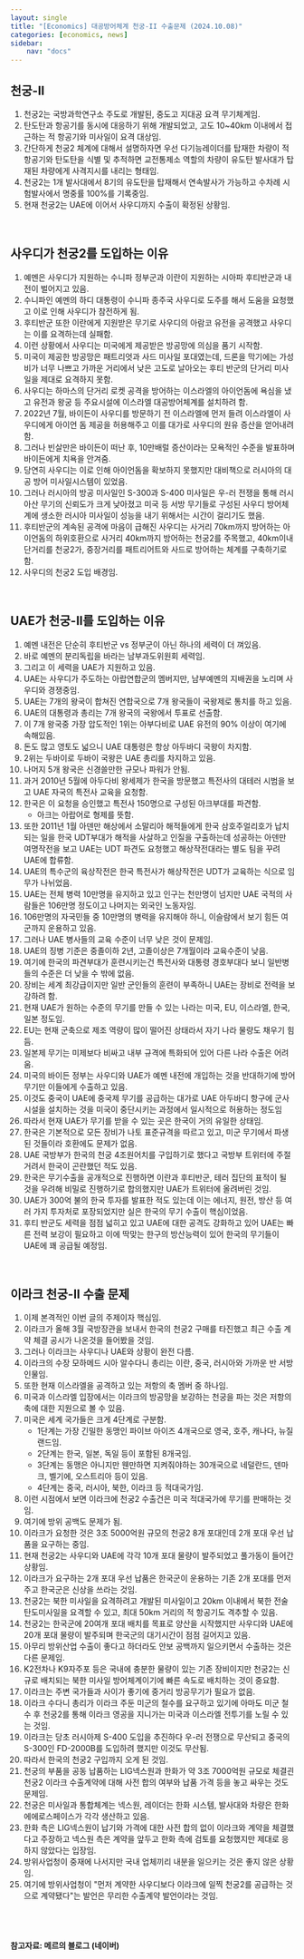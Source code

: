 ```yaml
---
layout: single
title: "[Economics] 대공방어체계 천궁-II 수출문제 (2024.10.08)"
categories: [economics, news]
sidebar:
    nav: "docs"
---
```


## 천궁-II
1. 천궁2는 국방과학연구소 주도로 개발된, 중도고 지대공 요격 무기체계임.
1. 탄도탄과 항공기를 동시에 대응하기 위해 개발되었고, 고도 10~40km 이내에서 접근하는 적 항공기와 미사일이 요격 대상임.
1. 간단하게 천궁2 체계에 대해서 설명하자면 우선 다기능레이더를 탑재한 차량이 적 항공기와 탄도탄을 식별 및 추적하면 교전통제소 역할의 차량이 유도탄 발사대가 탑재된 차량에게 사격지시를 내리는 형태임.
1. 천궁2는 1개 발사대에서 8기의 유도탄을 탑재해서 연속발사가 가능하고 수차례 시험발사에서 명중률 100%를 기록중임.
1. 현재 천궁2는 UAE에 이어서 사우디까지 수출이 확정된 상황임.

<br/>

## 사우디가 천궁2를 도입하는 이유
1. 예멘은 사우디가 지원하는 수니파 정부군과 이란이 지원하는 시아파 후티반군과 내전이 벌어지고 있음.
1. 수니파인 예멘의 하디 대통령이 수니파 종주국 사우디로 도주를 해서 도움을 요청했고 이로 인해 사우디가 참전하게 됨.
1. 후티반군 또한 이란에게 지원받은 무기로 사우디의 아람코 유전을 공격했고 사우디는 이를 요격하는데 실패함.
1. 이런 상황에서 사우디는 미국에게 제공받은 방공망에 의심을 품기 시작함.
1. 미국이 제공한 방공망은 패트리엇과 사드 미사일 포대였는데, 드론을 막기에는 가성비가 너무 나쁘고 가까운 거리에서 낮은 고도로 날아오는 후티 반군의 단거리 미사일을 제대로 요격하지 못함.
1. 사우디는 하마스의 단거리 로켓 공격을 방어하는 이스라엘의 아이언돔에 욕심을 냈고 유전과 왕궁 등 주요시설에 이스라엘 대공방어체계를 설치하려 함.
1. 2022년 7월, 바이든이 사우디를 방문하기 전 이스라엘에 먼저 들려 이스라엘이 사우디에게 아이언 돔 제공을 허용해주고 이를 대가로 사우디의 원유 증산을 얻어내려 함.
1. 그러나 빈살만은 바이든이 떠난 후, 10만배럴 증산이라는 모욕적인 수준을 발표하며 바이든에게 치욕을 안겨줌.
1. 당연히 사우디는 이로 인해 아이언돔을 확보하지 못했지만 대비책으로 러시아의 대공 방어 미사일시스템이 있었음.
1. 그러나 러시아의 방공 미사일인 S-300과 S-400 미사일은 우-러 전쟁을 통해 러시아산 무기의 신뢰도가 크게 낮아졌고 미국 등 서방 무기들로 구성된 사우디 방어체계에 생소한 러시아 미사일이 성능을 내기 위해서는 시간이 걸리기도 했음.
1. 후티반군의 계속된 공격에 마음이 급해진 사우디는 사거리 70km까지 방어하는 아이언돔의 하위호환으로 사거리 40km까지 방어하는 천궁2를 주목했고, 40km이내 단거리를 천궁2가, 중장거리를 패트리어트와 사드로 방어하는 체계를 구축하기로 함.
1. 사우디의 천궁2 도입 배경임.


<br/>

## UAE가 천궁-II를 도입하는 이유
1. 예멘 내전은 단순히 후티반군 vs 정부군이 아닌 하나의 세력이 더 껴있음.
1. 바로 예멘의 분리독립을 바라는 남부과도위원회 세력임.
1. 그리고 이 세력을 UAE가 지원하고 있음.
1. UAE는 사우디가 주도하는 아랍연합군의 멤버지만, 남부예멘의 지배권을 노리며 사우디와 경쟁중임.
1. UAE는 7개의 왕국이 합쳐진 연합국으로 7개 왕국들이 국왕제로 통치를 하고 있음.
1. UAE의 대통령과 총리는 7개 왕국의 국왕에서 투표로 선출함.
1. 이 7개 왕국중 가장 압도적인 1위는 아부다비로 UAE 유전의 90% 이상이 여기에 속해있음.
1. 돈도 많고 영토도 넓으니 UAE 대통령은 항상 아두바디 국왕이 차지함.
1. 2위는 두바이로 두바이 국왕은 UAE 총리를 차지하고 있음.
1. 나머지 5개 왕국은 신경쓸만한 규모나 파워가 안됨.
1. 과거 2010년 5월에 아두다비 왕세제가 한국을 방문했고 특전사의 대테러 시범을 보고 UAE 자국의 특전사 교육을 요청함.
1. 한국은 이 요청을 승인했고 특전사 150명으로 구성된 아크부대를 파견함.
    - 아크는 아랍어로 형제를 뜻함.
1. 또한 2011년 1월 아덴만 해상에서 소말리아 해적들에게 한국 삼호주얼리호가 납치되는 일을 한국 UDT부대가 해적을 사살하고 인질을 구출하는데 성공하는 아덴만 여명작전을 보고 UAE는 UDT 파견도 요청했고 해상작전대라는 별도 팀을 꾸려 UAE에 합류함.
1. UAE의 특수군의 육상작전은 한국 특전사가 해상작전은 UDT가 교육하는 식으로 임무가 나뉘었음.
1. UAE는 전체 병력 10만명을 유지하고 있고 인구는 천만명이 넘지만 UAE 국적의 사람들은 106만명 정도이고 나머지는 외국인 노동자임.
1. 106만명의 자국민들 중 10만명의 병력을 유지해야 하니, 이슬람에서 보기 힘든 여군까지 운용하고 있음.
1. 그러나 UAE 병사들의 교육 수준이 너무 낮은 것이 문제임.
1. UAE의 징병 기준은 중졸이하 2년, 고졸이상은 7개월이라 교육수준이 낮음.
1. 여기에 한국의 파견부대가 훈련시키는건 특전사와 대통령 경호부대다 보니 일반병들의 수준은 더 낮을 수 밖에 없음.
1. 장비는 세계 최강급이지만 일반 군인들의 훈련이 부족하니 UAE는 장비로 전력을 보강하려 함.
1. 현재 UAE가 원하는 수준의 무기를 만들 수 있는 나라는 미국, EU, 이스라엘, 한국, 일본 정도임.
1. EU는 현재 군축으로 제조 역량이 많이 떨어진 상태라서 자기 나라 물량도 채우기 힘듬.
1. 일본제 무기는 미제보다 비싸고 내부 규격에 특화되어 있어 다른 나라 수출은 어려움.
1. 미국의 바이든 정부는 사우디와 UAE가 예멘 내전에 개입하는 것을 반대하기에 방어무기만 이들에게 수출하고 있음.
1. 이것도 중국이 UAE에 중국제 무기를 공급하는 대가로 UAE 아두바디 항구에 군사시설을 설치하는 것을 미국이 중단시키는 과정에서 일시적으로 허용하는 정도임
1. 따라서 현재 UAE가 무기를 받을 수 있는 곳은 한국이 거의 유일한 상태임.
1. 한국은 기본적으로 모든 장비가 나토 표준규격을 따르고 있고, 미군 무기에서 파생된 것들이라 호환에도 문제가 없음.
1. UAE 국방부가 한국의 천궁 4조원어치를 구입하기로 했다고 국방부 트위터에 주절거려서 한국이 곤란했던 적도 있음.
1. 한국은 무기수출을 공개적으로 진행하면 이란과 후티반군, 테러 집단의 표적이 될 것을 우려해 비밀로 진행하기로 합의했지만 UAE가 트위터에 올려버린 것임.
1. UAE가 300억 불의 한국 투자를 발표한 적도 있는데 이는 에너지, 원전, 방산 등 여러 가지 투자처로 포장되었지만 실은 한국의 무기 수출이 핵심이었음.
1. 후티 반군도 세력을 점점 넓히고 있고 UAE에 대한 공격도 강화하고 있어 UAE는 빠른 전력 보강이 필요하고 이에 딱맞는 한구의 방산능력이 있어 한국의 무기들이 UAE에 꽤 공급될 예정임.

<br/>

## 이라크 천궁-II 수출 문제
1. 이제 본격적인 이번 글의 주제이자 핵심임.
1. 이라크가 올해 3월 국방장관을 보내서 한국의 천궁2 구매를 타진했고 최근 수출 계약 체결 공시가 나온것을 들어봤을 것임.
1. 그러나 이라크는 사우디나 UAE와 상황이 완전 다름.
1. 이라크의 수장 모하메드 시아 알수다니 총리는 이란, 중국, 러시아와 가까운 반 서방 인물임.
1. 또한 현재 이스라엘을 공격하고 있는 저항의 축 멤버 중 하나임.
1. 미국과 이스라엘 입장에서는 이라크의 방공망을 보강하는 천궁을 파는 것은 저항의 축에 대한 지원으로 볼 수 있음.
1. 미국은 세계 국가들은 크게 4단계로 구분함.
    - 1단계는 가장 긴밀한 동맹인 파이브 아이즈 4개국으로 영국, 호주, 캐나다, 뉴질랜드임.
    - 2단계는 한국, 일본, 독일 등이 포함된 8개국임.
    - 3단계는 동맹은 아니지만 웬만하면 지켜줘야하는 30개국으로 네덜란드, 덴마크, 벨기에, 오스트리아 등이 있음.
    - 4단계는 중국, 러시아, 북한, 이라크 등 적대국가임.
1. 이런 시점에서 보면 이라크에 천궁2 수출건은 미국 적대국가에 무기를 판매하는 것임.
1. 여기에 방위 공백도 문제가 됨.
1. 이라크가 요청한 것은 3조 5000억원 규모의 천궁2 8개 포대인데 2개 포대 우선 납품을 요구하는 중임.
1. 현재 천궁2는 사우디와 UAE에 각각 10개 포대 물량이 발주되었고 풀가동이 들어간 상황임.
1. 이라크가 요구하는 2개 포대 우선 납품은 한국군이 운용하는 기존 2개 포대를 먼저 주고 한국군은 신상을 쓰라는 것임.
1. 천궁2는 북한 미사일을 요격하려고 개발된 미사일이고 20km 이내에서 북한 전술 탄도미사일을 요격할 수 있고, 최대 50km 거리의 적 항공기도 격추할 수 있음.
1. 천궁2는 한국군에 20여개 포대 배치를 목표로 양산을 시작했지만 사우디와 UAE에 20개 포대 물량이 발주되며 한국군의 대기시간이 점점 길어지고 있음.
1. 아무리 방위산업 수출이 좋다고 하더라도 안보 공백까지 일으키면서 수출하는 것은 다른 문제임.
1. K2전차나 K9자주포 등은 국내에 충분한 물량이 있는 기존 장비이지만 천궁2는 신규로 배치되는 북한 미사일 방어체계이기에 빠른 속도로 배치하는 것이 중요함.
1. 이라크는 주변 국가들과 사이가 좋기에 중거리 방공무기가 필요가 없음.
1. 이라크 수다니 총리가 이라크 주둔 미군의 철수를 요구하고 있기에 아마도 미군 철수 후 천궁2를 통해 이라크 영공을 지니가는 미국과 이스라엘 전투기를 노릴 수 있는 것임.
1. 이라크는 당초 러시아제 S-400 도입을 추진하다 우-러 전쟁으로 무산되고 중국의 S-300인 FD-2000B를 도입하려 했지만 이것도 무산됨.
1. 따라서 한국의 천궁2 구입까지 오게 된 것임.
1. 천궁의 부품을 공동 납품하는 LIG넥스원과 한화가 약 3조 7000억원 규모로 체결괸 천궁2 이라크 수출계약에 대해 사전 합의 여부와 납품 가격 등을 놓고 싸우는 것도 문제임.
1. 천궁은 미사일과 통합체계는 넥스원, 레이더는 한화 시스템, 발사대와 차량은 한화 에에로스페이스가 각각 생산하고 있음.
1. 한화 측은 LIG넥스원이 납기와 가격에 대한 사전 합의 없이 이라크와 계약을 체결했다고 주장하고 넥스원 측은 계약을 앞두고 한화 측에 검토를 요청했지만 제대로 응하지 않았다는 입장임.
1. 방위사업청이 중재에 나서지만 국내 업체끼리 내분을 일으키는 것은 좋지 않은 상황임.
1. 여기에 방위사업청이 "먼저 계약한 사우디보다 이라크에 일찍 천궁2를 공급하는 것으로 계약됐다"는 발언은 무리한 수출계약 발언이라는 것임.



<br/>
<br/>

#### 참고자료: 메르의 블로그 (네이버) 